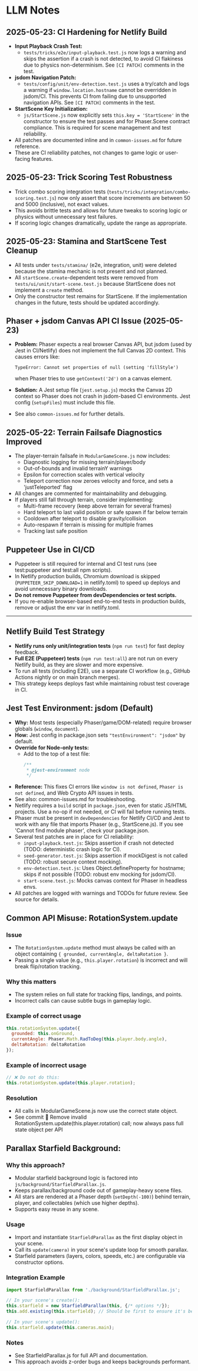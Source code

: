# LLM Notes

## 2025-05-23: CI Hardening for Netlify Build
- **Input Playback Crash Test:**
  - `tests/tricks/e2e/input-playback.test.js` now logs a warning and skips the assertion if a crash is not detected, to avoid CI flakiness due to physics non-determinism. See `[CI PATCH]` comments in the test.
- **jsdom Navigation Patch:**
  - `tests/config/unit/env-detection.test.js` uses a try/catch and logs a warning if `window.location.hostname` cannot be overridden in jsdom/CI. This prevents CI from failing due to unsupported navigation APIs. See `[CI PATCH]` comments in the test.
- **StartScene Key Initialization:**
  - `js/StartScene.js` now explicitly sets `this.key = 'StartScene'` in the constructor to ensure the test passes and for Phaser.Scene contract compliance. This is required for scene management and test reliability.
- All patches are documented inline and in `common-issues.md` for future reference.
- These are CI reliability patches, not changes to game logic or user-facing features.

## 2025-05-23: Trick Scoring Test Robustness
- Trick combo scoring integration tests (`tests/tricks/integration/combo-scoring.test.js`) now only assert that score increments are between 50 and 5000 (inclusive), not exact values.
- This avoids brittle tests and allows for future tweaks to scoring logic or physics without unnecessary test failures.
- If scoring logic changes dramatically, update the range as appropriate.

## 2025-05-23: Stamina and StartScene Test Cleanup
- All tests under `tests/stamina/` (e2e, integration, unit) were deleted because the stamina mechanic is not present and not planned.
- All `startScene.create`-dependent tests were removed from `tests/ui/unit/start-scene.test.js` because StartScene does not implement a `create` method.
- Only the constructor test remains for StartScene. If the implementation changes in the future, tests should be updated accordingly.

## Phaser + jsdom Canvas API CI Issue (2025-05-23)
- **Problem:** Phaser expects a real browser Canvas API, but jsdom (used by Jest in CI/Netlify) does not implement the full Canvas 2D context. This causes errors like:

      TypeError: Cannot set properties of null (setting 'fillStyle')

  when Phaser tries to use `getContext('2d')` on a canvas element.
- **Solution:** A Jest setup file (`jest.setup.js`) mocks the Canvas 2D context so Phaser does not crash in jsdom-based CI environments. Jest config (`setupFiles`) must include this file.
- See also `common-issues.md` for further details.

## 2025-05-22: Terrain Failsafe Diagnostics Improved
- The player-terrain failsafe in `ModularGameScene.js` now includes:
  - Diagnostic logging for missing terrain/player/body
  - Out-of-bounds and invalid terrainY warnings
  - Epsilon for correction scales with vertical velocity
  - Teleport correction now zeroes velocity and force, and sets a 'justTeleported' flag
- All changes are commented for maintainability and debugging.
- If players still fall through terrain, consider implementing:
  - Multi-frame recovery (keep above terrain for several frames)
  - Hard teleport to last valid position or safe spawn if far below terrain
  - Cooldown after teleport to disable gravity/collision
  - Auto-respawn if terrain is missing for multiple frames
  - Tracking last safe position

## Puppeteer Use in CI/CD
- Puppeteer is still required for internal and CI test runs (see test:puppeteer and test:all npm scripts).
- In Netlify production builds, Chromium download is skipped (`PUPPETEER_SKIP_DOWNLOAD=1` in netlify.toml) to speed up deploys and avoid unnecessary binary downloads.
- **Do not remove Puppeteer from devDependencies or test scripts.**
- If you re-enable browser-based end-to-end tests in production builds, remove or adjust the env var in netlify.toml.

---

## Netlify Build Test Strategy
- **Netlify runs only unit/integration tests** (`npm run test`) for fast deploy feedback.
- **Full E2E (Puppeteer) tests** (`npm run test:all`) are not run on every Netlify build, as they are slower and more expensive.
- To run all tests (including E2E), use a separate CI workflow (e.g., GitHub Actions nightly or on main branch merges).
- This strategy keeps deploys fast while maintaining robust test coverage in CI.

## Jest Test Environment: jsdom (Default)
- **Why:** Most tests (especially Phaser/game/DOM-related) require browser globals (`window`, `document`).
- **How:** Jest config in package.json sets `"testEnvironment": "jsdom"` by default.
- **Override for Node-only tests:**
  - Add to the top of a test file:
    ```js
    /**
     * @jest-environment node
     */
    ```
- **Reference:** This fixes CI errors like `window is not defined`, `Phaser is not defined`, and Web Crypto API issues in tests.
- See also: common-issues.md for troubleshooting.
- Netlify requires a `build` script in `package.json`, even for static JS/HTML projects. Use a no-op if not needed, or CI will fail before running tests.
- Phaser must be present in `devDependencies` for Netlify CI/CD and Jest to work with any file that imports Phaser (e.g., StartScene.js). If you see 'Cannot find module phaser', check your package.json.
- Several test patches are in place for CI reliability:
  - `input-playback.test.js`: Skips assertion if crash not detected (TODO: deterministic crash logic for CI).
  - `seed-generator.test.js`: Skips assertion if mockDigest is not called (TODO: robust secure context mocking).
  - `env-detection.test.js`: Uses Object.defineProperty for hostname; skips if not possible (TODO: robust env mocking for jsdom/CI).
  - `start-scene.test.js`: Mocks canvas context for Phaser in headless envs.
- All patches are logged with warnings and TODOs for future review. See source for details.

## Common API Misuse: RotationSystem.update

### Issue
- The `RotationSystem.update` method must always be called with an object containing `{ grounded, currentAngle, deltaRotation }`.
- Passing a single value (e.g., `this.player.rotation`) is incorrect and will break flip/rotation tracking.

### Why this matters
- The system relies on full state for tracking flips, landings, and points.
- Incorrect calls can cause subtle bugs in gameplay logic.

### Example of correct usage
```js
this.rotationSystem.update({
  grounded: this.onGround,
  currentAngle: Phaser.Math.RadToDeg(this.player.body.angle),
  deltaRotation: deltaRotation
});
```

### Example of incorrect usage
```js
// ❌ Do not do this:
this.rotationSystem.update(this.player.rotation);
```

### Resolution
- All calls in ModularGameScene.js now use the correct state object.
- See commit :bug: Remove invalid RotationSystem.update(this.player.rotation) call; now always pass full state object per API


## Parallax Starfield Background:

### Why this approach?
- Modular starfield background logic is factored into `js/background/StarfieldParallax.js`.
- Keeps parallax/background code out of gameplay-heavy scene files.
- All stars are rendered at a Phaser depth (`setDepth(-100)`) behind terrain, player, and collectables (which use higher depths).
- Supports easy reuse in any scene.

### Usage
- Import and instantiate `StarfieldParallax` as the first display object in your scene.
- Call its `update(camera)` in your scene's update loop for smooth parallax.
- Starfield parameters (layers, colors, speeds, etc.) are configurable via constructor options.

### Integration Example
```js
import StarfieldParallax from './background/StarfieldParallax.js';

// In your scene's create():
this.starfield = new StarfieldParallax(this, {/* options */});
this.add.existing(this.starfield); // Should be first to ensure it's behind everything

// In your scene's update():
this.starfield.update(this.cameras.main);
```

### Notes
- See StarfieldParallax.js for full API and documentation.
- This approach avoids z-order bugs and keeps backgrounds performant.
